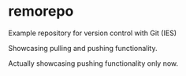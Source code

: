 # remorepo
Example repository for version control with Git (IES)

Showcasing pulling and pushing functionality.

Actually showcasing pushing functionality only now.
